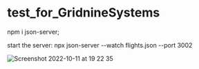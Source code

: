 # test_for_GridnineSystems

npm i json-server;

start the server: npx json-server --watch flights.json --port 3002

![Screenshot 2022-10-11 at 19 22 35](https://user-images.githubusercontent.com/100778364/195147908-62313559-623b-4aca-bead-2ce5f711965f.png)
